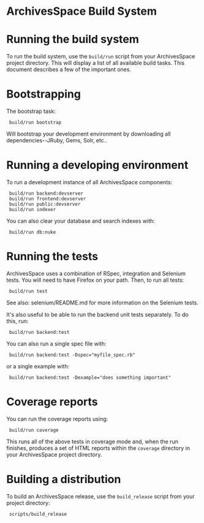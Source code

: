 ArchivesSpace Build System
==========================

# Running the build system

To run the build system, use the `build/run` script from your
ArchivesSpace project directory.  This will display a list of all
available build tasks.  This document describes a few of the important
ones.


# Bootstrapping

The bootstrap task:

     build/run bootstrap

Will bootstrap your development environment by downloading all
dependencies--JRuby, Gems, Solr, etc..


# Running a developing environment

To run a development instance of all ArchivesSpace components:

     build/run backend:devserver
     build/run frontend:devserver
     build/run public:devserver
     build/run indexer

You can also clear your database and search indexes with:

     build/run db:nuke


# Running the tests

ArchivesSpace uses a combination of RSpec, integration and Selenium
tests.  You will need to have Firefox on your path.  Then, to run all
tests:

     build/run test

See also: selenium/README.md for more information on the Selenium
tests.

It's also useful to be able to run the backend unit tests separately.
To do this, run:

     build/run backend:test

You can also run a single spec file with:

     build/run backend:test -Dspec="myfile_spec.rb"

or a single example with:

     build/run backend:test -Dexample="does something important"


# Coverage reports

You can run the coverage reports using:

     build/run coverage

This runs all of the above tests in coverage mode and, when the run
finishes, produces a set of HTML reports within the `coverage`
directory in your ArchivesSpace project directory.


# Building a distribution

To build an ArchivesSpace release, use the `build_release` script from
your project directory:

     scripts/build_release
